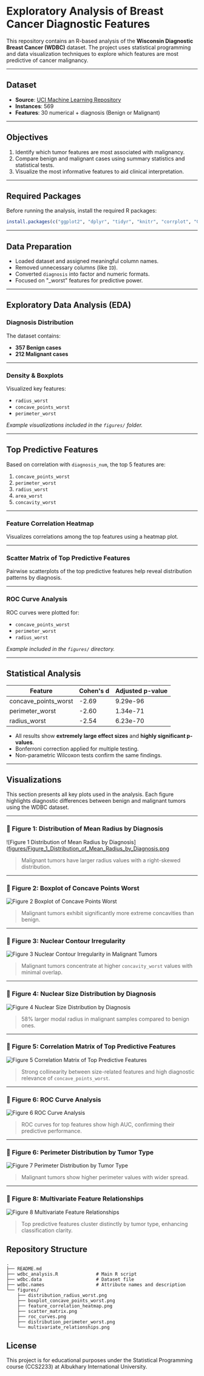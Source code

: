 
# Exploratory Analysis of Breast Cancer Diagnostic Features

This repository contains an R-based analysis of the **Wisconsin Diagnostic Breast Cancer (WDBC)** dataset. The project uses statistical programming and data visualization techniques to explore which features are most predictive of cancer malignancy.

---

## Dataset

- **Source**: [UCI Machine Learning Repository](https://archive.ics.uci.edu/ml/datasets/Breast+Cancer+Wisconsin+(Diagnostic))
- **Instances**: 569  
- **Features**: 30 numerical + diagnosis (Benign or Malignant)

---

## Objectives

1. Identify which tumor features are most associated with malignancy.  
2. Compare benign and malignant cases using summary statistics and statistical tests.  
3. Visualize the most informative features to aid clinical interpretation.  

---

## Required Packages

Before running the analysis, install the required R packages:

```r
install.packages(c("ggplot2", "dplyr", "tidyr", "knitr", "corrplot", "GGally", "effectsize", "pROC", "gridExtra"))
```

---

## Data Preparation

- Loaded dataset and assigned meaningful column names.  
- Removed unnecessary columns (like `ID`).  
- Converted `diagnosis` into factor and numeric formats.  
- Focused on "_worst" features for predictive power.  

---

## Exploratory Data Analysis (EDA)

### Diagnosis Distribution

The dataset contains:

- **357 Benign cases**  
- **212 Malignant cases**

---

### Density & Boxplots

Visualized key features:

- `radius_worst`  
- `concave_points_worst`  
- `perimeter_worst`  

_Example visualizations included in the `figures/` folder._

---

## Top Predictive Features

Based on correlation with `diagnosis_num`, the top 5 features are:

1. `concave_points_worst`  
2. `perimeter_worst`  
3. `radius_worst`  
4. `area_worst`  
5. `concavity_worst`  

---

### Feature Correlation Heatmap

Visualizes correlations among the top features using a heatmap plot.

---

### Scatter Matrix of Top Predictive Features

Pairwise scatterplots of the top predictive features help reveal distribution patterns by diagnosis.

---

### ROC Curve Analysis

ROC curves were plotted for:

- `concave_points_worst`  
- `perimeter_worst`  
- `radius_worst`

_Example included in the `figures/` directory._

---

## Statistical Analysis

| Feature               | Cohen's d | Adjusted p-value |
|------------------------|-----------|------------------|
| concave_points_worst   | -2.69     | 9.29e-96         |
| perimeter_worst        | -2.60     | 1.34e-71         |
| radius_worst           | -2.54     | 6.23e-70         |

- All results show **extremely large effect sizes** and **highly significant p-values**.  
- Bonferroni correction applied for multiple testing.  
- Non-parametric Wilcoxon tests confirm the same findings.  

---
## Visualizations

This section presents all key plots used in the analysis. Each figure highlights diagnostic differences between benign and malignant tumors using the WDBC dataset.

---

### 📌 Figure 1: Distribution of Mean Radius by Diagnosis  
![Figure 1 Distribution of Mean Radius by Diagnosis]([figures/Figure_1_Distribution_of_Mean_Radius_by_Diagnosis.png](https://github.com/AltagiAbdallah/Breast-Cancer-Wisconsin-Diagnostic-dataset-analysis/blob/a4d16e97ef633e02592d710047944f152b3d24b8/figures/Figure%201%20Distribution%20of%20Mean%20Radius%20by%20Diagnosis.png)  
> Malignant tumors have larger radius values with a right-skewed distribution.

---

### 📌 Figure 2: Boxplot of Concave Points Worst  
![Figure 2 Boxplot of Concave Points Worst](figures/boxplot_concave_points_worst.png)  
> Malignant tumors exhibit significantly more extreme concavities than benign.

---

### 📌 Figure 3: Nuclear Contour Irregularity  
![Figure 3 Nuclear Contour Irregularity in Malignant Tumors](figures/concavity_distribution.png)  
> Malignant tumors concentrate at higher `concavity_worst` values with minimal overlap.

---

### 📌 Figure 4: Nuclear Size Distribution by Diagnosis  
![Figure 4 Nuclear Size Distribution by Diagnosis](figures/nuclear_size_distribution.png)  
> 58% larger modal radius in malignant samples compared to benign ones.

---
### 📌 Figure 5: Correlation Matrix of Top Predictive Features  
![Figure 5 Correlation Matrix of Top Predictive Features](figures/feature_correlation_matrix.png)  
> Strong collinearity between size-related features and high diagnostic relevance of `concave_points_worst`.

---

### 📌 Figure 6: ROC Curve Analysis  
![Figure 6 ROC Curve Analysis](figures/roc_curves.png)  
> ROC curves for top features show high AUC, confirming their predictive performance.

---

### 📌 Figure 6: Perimeter Distribution by Tumor Type  
![Figure 7 Perimeter Distribution by Tumor Type](figures/distribution_perimeter_worst.png)  
> Malignant tumors show higher perimeter values with wider spread.

---

### 📌 Figure 8: Multivariate Feature Relationships  
![Figure 8 Multivariate Feature Relationships](figures/multivariate_relationships.png)  
> Top predictive features cluster distinctly by tumor type, enhancing classification clarity.



## Repository Structure

```
.
├── README.md
├── wdbc_analysis.R              # Main R script
├── wdbc.data                    # Dataset file
├── wdbc.names                   # Attribute names and description
└── figures/
    ├── distribution_radius_worst.png
    ├── boxplot_concave_points_worst.png
    ├── feature_correlation_heatmap.png
    ├── scatter_matrix.png
    ├── roc_curves.png
    ├── distribution_perimeter_worst.png
    └── multivariate_relationships.png
```

## License

This project is for educational purposes under the Statistical Programming course (CCS2233) at Albukhary International University.
